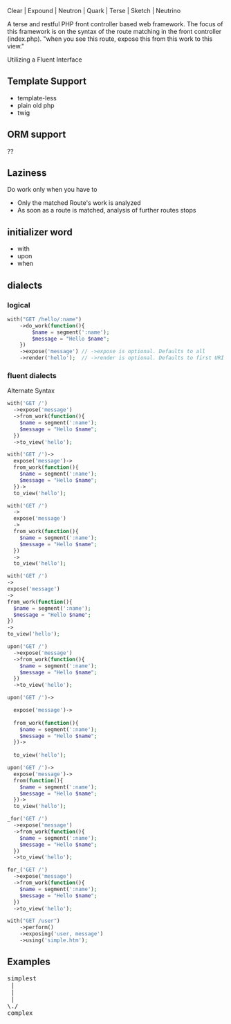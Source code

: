 Clear | Expound | Neutron | Quark | Terse | Sketch | Neutrino

A terse and restful PHP front controller based web framework.
The focus of this framework is on the syntax of the route matching in the front controller (index.php). 
"when you see this route, expose this from this work to this view."

Utilizing a Fluent Interface 

## Template Support 

* template-less
* plain old php
* twig

## ORM support

??

## Laziness

Do work only when you have to

- Only the matched Route's work is analyzed
- As soon as a route is matched, analysis of further routes stops

## initializer word
- with
- upon
- when

## dialects


### logical

```php
with("GET /hello/:name")
	->do_work(function(){
		$name = segment(':name');
		$message = "Hello $name";
	})
	->expose('message') // ->expose is optional. Defaults to all
	->render('hello');  // ->render is optional. Defaults to first URI segemnt
```

### fluent dialects

Alternate Syntax

```php
with('GET /')
  ->expose('message')
  ->from_work(function(){
    $name = segment(':name');
	$message = "Hello $name";
  })
  ->to_view('hello');
```

```php
with('GET /')->
  expose('message')->
  from_work(function(){
    $name = segment(':name');
	$message = "Hello $name";
  })->
  to_view('hello');
```

```php
with('GET /')
  ->
  expose('message')
  ->
  from_work(function(){
    $name = segment(':name');
    $message = "Hello $name";
  })
  ->
  to_view('hello');
```

```php
with('GET /')
->
expose('message')
->
from_work(function(){
  $name = segment(':name');
  $message = "Hello $name";
})
->
to_view('hello');
```

```php
upon('GET /')
  ->expose('message')
  ->from_work(function(){
    $name = segment(':name');
	$message = "Hello $name";
  })
  ->to_view('hello');
```

```php
upon('GET /')->

  expose('message')->
  
  from_work(function(){
    $name = segment(':name');
	$message = "Hello $name";
  })->
  
  to_view('hello');
```

```php
upon('GET /')->
  expose('message')->
  from(function(){
    $name = segment(':name');
	$message = "Hello $name";
  })->
  to_view('hello');
```

```php
_for('GET /')
  ->expose('message')
  ->from_work(function(){
    $name = segment(':name');
	$message = "Hello $name";
  })
  ->to_view('hello');
```

```php
for_('GET /')
  ->expose('message')
  ->from_work(function(){
    $name = segment(':name');
	$message = "Hello $name";
  })
  ->to_view('hello');
```

```php
with("GET /user")
    ->perform()
    ->exposing('user, message')
    ->using('simple.htm');
```

## Examples

<pre>
simplest
 |
 |
 |
\./
complex
</pre>
